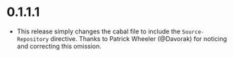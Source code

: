 # 0.1.1.1

* This release simply changes the cabal file to include the `Source-Repository`
  directive. Thanks to Patrick Wheeler (@Davorak) for noticing and correcting
  this omission.
